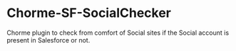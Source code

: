 # Chorme-SF-SocialChecker
Chorme plugin to check from comfort of Social sites if the Social account is present in Salesforce or not.
